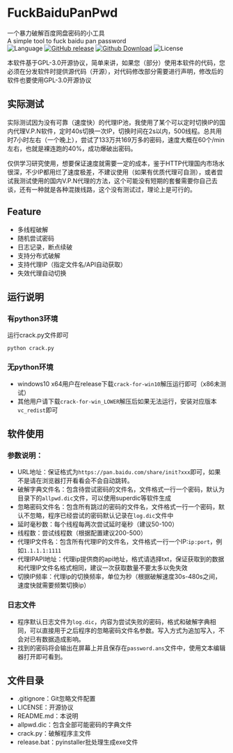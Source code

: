 # FuckBaiduPanPwd
一个暴力破解百度网盘密码的小工具\
 A simple tool to fuck baidu pan password\
![Language][1]
[![GitHub release][2]][3]
[![Github Download][4]][5]
![License][6]

本软件基于GPL-3.0开源协议，简单来讲，如果您（部分）使用本软件的代码，您必须在分发软件时提供源代码（开源），对代码修改部分需要进行声明，修改后的软件也要使用GPL-3.0开源协议

## 实际测试
实际测试因为没有可靠（速度快）的代理IP池，我使用了某个可以定时切换IP的国内代理V.P.N软件，定时40s切换一次IP，切换时间在2s以内，500线程。总共用时7小时左右（一个晚上），尝试了133万共169万多的密码，速度大概在60个/min左右，也就是裸连跑的40%，成功爆破出密码。

仅供学习研究使用，想要保证速度就需要一定的成本，鉴于HTTP代理国内市场水很深，不少IP都用烂了速度极差，不建议使用（如果有优质代理可自测），或者尝试我测试使用的国内V.P.N代理的方法，这个可能没有短期的套餐需要你自己去谈，还有一种就是各种混拨线路，这个没有测试过，理论上是可行的。

## Feature
- 多线程破解
- 随机尝试密码
- 日志记录，断点续破
- 支持分布式破解
- 支持代理IP（指定文件名/API自动获取）
- 失效代理自动切换

## 运行说明
### 有python3环境
运行crack.py文件即可

    python crack.py

### 无python环境
- windows10 x64用户在release下载`crack-for-win10`解压运行即可（x86未测试）
- 其他用户请下载`crack-for-win_LOWER`解压后如果无法运行，安装对应版本`vc_redist`即可

## 软件使用
### 参数说明：
- URL地址：保证格式为`https://pan.baidu.com/share/init?xxx`即可，如果不是请在浏览器打开看看会不会自动跳转。
- 破解字典文件名：包含待尝试密码的文件名，文件格式一行一个密码，默认为目录下的`allpwd.dic`文件，可以使用superdic等软件生成
- 忽略密码文件名：包含所有跳过的密码的文件名，文件格式一行一个密码，默认不忽略，程序已经尝试的密码默认记录在`log.dic`文件中
- 延时毫秒数：每个线程每两次尝试延时毫秒（建议50-100）
- 线程数：尝试线程数（根据配置建议200-500）
- 代理IP文件名：包含所有代理IP的文件名，文件格式一行一个IP:`ip:port`，例如`1.1.1.1:1111`
- 代理IPAPI地址：代理ip提供商的api地址，格式请选择txt，保证获取到的数据和代理IP文件名格式相同，建议一次获取数量不要太多以免失效
- 切换IP频率：代理ip的切换频率，单位为秒（根据破解速度30s-480s之间，速度快就需要频繁切换ip）

### 日志文件
- 程序默认日志文件为`log.dic`，内容为尝试失败的密码，格式和破解字典相同，可以直接用于之后程序的忽略密码文件名参数。写入方式为追加写入，不会对已有数据造成影响。
- 找到的密码将会输出在屏幕上并且保存在`password.ans`文件中，使用文本编辑器打开即可看到。

## 文件目录
- .gitignore：Git忽略文件配置
- LICENSE：开源协议
- README.md：本说明
- allpwd.dic：包含全部可能密码的字典文件
- crack.py：破解程序主文件
- release.bat：pyinstaller批处理生成exe文件

[1]:https://img.shields.io/badge/Language-Python3-red.svg
[2]:https://img.shields.io/github/release/mxwxz/FuckBaiduPanPwd.svg
[3]:https://github.com/MXWXZ/FuckBaiduPanPwd/releases
[4]:https://img.shields.io/github/downloads/mxwxz/FuckBaiduPanPwd/total.svg
[5]:https://github.com/MXWXZ/FuckBaiduPanPwd/releases
[6]:https://img.shields.io/badge/License-GPL--3.0-yellow.svg
